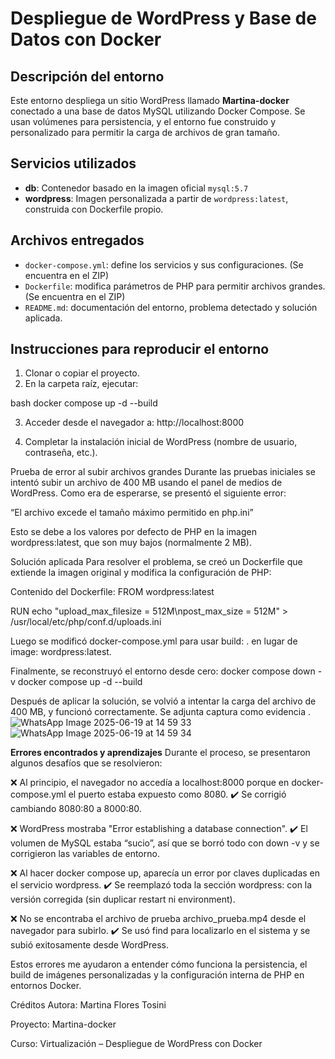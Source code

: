 # Despliegue de WordPress y Base de Datos con Docker

## Descripción del entorno

Este entorno despliega un sitio WordPress llamado **Martina-docker** conectado a una base de datos MySQL utilizando Docker Compose. Se usan volúmenes para persistencia, y el entorno fue construido y personalizado para permitir la carga de archivos de gran tamaño.

## Servicios utilizados

- **db**: Contenedor basado en la imagen oficial `mysql:5.7`
- **wordpress**: Imagen personalizada a partir de `wordpress:latest`, construida con Dockerfile propio.

## Archivos entregados

- `docker-compose.yml`: define los servicios y sus configuraciones. (Se encuentra en el ZIP)
- `Dockerfile`: modifica parámetros de PHP para permitir archivos grandes. (Se encuentra en el ZIP)
- `README.md`: documentación del entorno, problema detectado y solución aplicada.

## Instrucciones para reproducir el entorno

1. Clonar o copiar el proyecto.
2. En la carpeta raíz, ejecutar:

bash
docker compose up -d --build

3. Acceder desde el navegador a:
http://localhost:8000

4. Completar la instalación inicial de WordPress (nombre de usuario, contraseña, etc.).

Prueba de error al subir archivos grandes
Durante las pruebas iniciales se intentó subir un archivo de 400 MB usando el panel de medios de WordPress. Como era de esperarse, se presentó el siguiente error:

“El archivo excede el tamaño máximo permitido en php.ini”

Esto se debe a los valores por defecto de PHP en la imagen wordpress:latest, que son muy bajos (normalmente 2 MB).

Solución aplicada
Para resolver el problema, se creó un Dockerfile que extiende la imagen original y modifica la configuración de PHP:

Contenido del Dockerfile:
FROM wordpress:latest

RUN echo "upload_max_filesize = 512M\npost_max_size = 512M" > /usr/local/etc/php/conf.d/uploads.ini

Luego se modificó docker-compose.yml para usar build: . en lugar de image: wordpress:latest.

Finalmente, se reconstruyó el entorno desde cero:
docker compose down -v
docker compose up -d --build

Después de aplicar la solución, se volvió a intentar la carga del archivo de 400 MB, y funcionó correctamente. Se adjunta captura como evidencia .
![WhatsApp Image 2025-06-19 at 14 59 33](https://github.com/user-attachments/assets/cbb77a17-3445-4445-864b-bd4ebffc5c05)
![WhatsApp Image 2025-06-19 at 14 59 34](https://github.com/user-attachments/assets/d14e3aac-1cc4-4d3d-94fe-d5ec380d5b73)


**Errores encontrados y aprendizajes**
Durante el proceso, se presentaron algunos desafíos que se resolvieron:

❌ Al principio, el navegador no accedía a localhost:8000 porque en docker-compose.yml el puerto estaba expuesto como 8080.
✔️ Se corrigió cambiando 8080:80 a 8000:80.

❌ WordPress mostraba "Error establishing a database connection".
✔️ El volumen de MySQL estaba “sucio”, así que se borró todo con down -v y se corrigieron las variables de entorno.

❌ Al hacer docker compose up, aparecía un error por claves duplicadas en el servicio wordpress.
✔️ Se reemplazó toda la sección wordpress: con la versión corregida (sin duplicar restart ni environment).

❌ No se encontraba el archivo de prueba archivo_prueba.mp4 desde el navegador para subirlo.
✔️ Se usó find para localizarlo en el sistema y se subió exitosamente desde WordPress.

Estos errores me ayudaron a entender cómo funciona la persistencia, el build de imágenes personalizadas y la configuración interna de PHP en entornos Docker.

Créditos
Autora: Martina Flores Tosini

Proyecto: Martina-docker

Curso: Virtualización – Despliegue de WordPress con Docker



